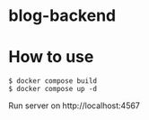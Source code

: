# blog-backend

# How to use

```
$ docker compose build
$ docker compose up -d
```

Run server on http://localhost:4567
